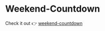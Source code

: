 # Weekend-Countdown

Check it out 👉️ [weekend-countdown](https://janaheyn.github.io/weekend-countdown/)

